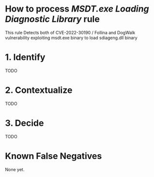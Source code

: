 # How to process *MSDT.exe Loading Diagnostic Library* rule
This rule Detects both of CVE-2022-30190 / Follina and DogWalk vulnerability exploiting msdt.exe binary to load sdiageng.dll binary

# 1. Identify
TODO

# 2. Contextualize
TODO

# 3. Decide
TODO

# Known False Negatives
None yet.
